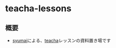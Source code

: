 # teacha-lessons

## 概要

* [syumai](https://github.com/syumai)による、[teacha](https://www.teacha.me)レッスンの資料置き場です

